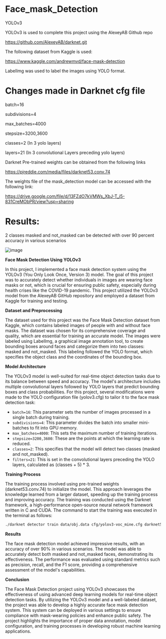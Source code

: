 # Face_mask_Detection
YOLOv3

YOLOv3 is used to complete this project using the AlexeyAB Github repo

https://github.com/AlexeyAB/darknet.git

The following dataset from Kaggle is used:

https://www.kaggle.com/andrewmvd/face-mask-detection

LabelImg was used to label the images using YOLO format.

# Changes made in Darknet cfg file
batch=16

subdivisions=4

max_batches=4000

stepsize=3200,3600

classes=2 (In 3 yolo layers)

layers=21 (In 3 convolutional Layers preceding yolo layers)

Darknet Pre-trained weights can be obtained from the following links

https://pjreddie.com/media/files/darknet53.conv.74

The weights file of the mask_detection model can be accessed with the following link:

https://drive.google.com/file/d/13FZdO7kVMWs_XbJ-T_i5-831CreMObPR/view?usp=sharing

# Results:
2 classes masked and not_masked can be detected with over 90 percent accuracy in various scenarios

![image](https://user-images.githubusercontent.com/58310295/134740812-1416af64-1ba8-4588-82c5-873be5f6991a.png)


**Face Mask Detection Using YOLOv3**

In this project, I implemented a face mask detection system using the YOLOv3 (You Only Look Once, Version 3) model. The goal of this project was to accurately detect whether individuals in images are wearing face masks or not, which is crucial for ensuring public safety, especially during health crises like the COVID-19 pandemic. This project utilized the YOLOv3 model from the AlexeyAB GitHub repository and employed a dataset from Kaggle for training and testing.

**Dataset and Preprocessing**

The dataset used for this project was the Face Mask Detection dataset from Kaggle, which contains labeled images of people with and without face masks. The dataset was chosen for its comprehensive coverage and quality, which are essential for training an accurate model. The images were labeled using LabelImg, a graphical image annotation tool, to create bounding boxes around faces and categorize them into two classes: masked and not_masked. This labeling followed the YOLO format, which specifies the object class and the coordinates of the bounding box.

**Model Architecture**

The YOLOv3 model is well-suited for real-time object detection tasks due to its balance between speed and accuracy. The model's architecture includes multiple convolutional layers followed by YOLO layers that predict bounding boxes and class probabilities. For this project, several modifications were made to the YOLO configuration file (yolov3.cfg) to tailor it to the face mask detection task:

- `batch=16`: This parameter sets the number of images processed in a single batch during training.
- `subdivisions=4`: This parameter divides the batch into smaller mini-batches to fit into GPU memory.
- `max_batches=4000`: This sets the maximum number of training iterations.
- `stepsize=3200,3600`: These are the points at which the learning rate is reduced.
- `classes=2`: This specifies that the model will detect two classes (masked and not_masked).
- `filters=21`: This is set in the convolutional layers preceding the YOLO layers, calculated as (classes + 5) * 3.

**Training Process**

The training process involved using pre-trained weights (darknet53.conv.74) to initialize the model. This approach leverages the knowledge learned from a larger dataset, speeding up the training process and improving accuracy. The training was conducted using the Darknet framework, a high-performance open-source neural network framework written in C and CUDA. The command to start the training was executed in the terminal as follows:

```bash
./darknet detector train data/obj.data cfg/yolov3-voc_mine.cfg darknet53.conv.74
```

**Results**

The face mask detection model achieved impressive results, with an accuracy of over 90% in various scenarios. The model was able to accurately detect both masked and not_masked faces, demonstrating its effectiveness. The performance was evaluated using standard metrics such as precision, recall, and the F1 score, providing a comprehensive assessment of the model's capabilities.

**Conclusion**

The Face Mask Detection project using YOLOv3 showcases the effectiveness of using advanced deep learning models for real-time object detection tasks. By utilizing the YOLOv3 model and a well-labeled dataset, the project was able to develop a highly accurate face mask detection system. This system can be deployed in various settings to ensure compliance with mask-wearing policies and enhance public safety. The project highlights the importance of proper data annotation, model configuration, and training processes in developing robust machine learning applications.
